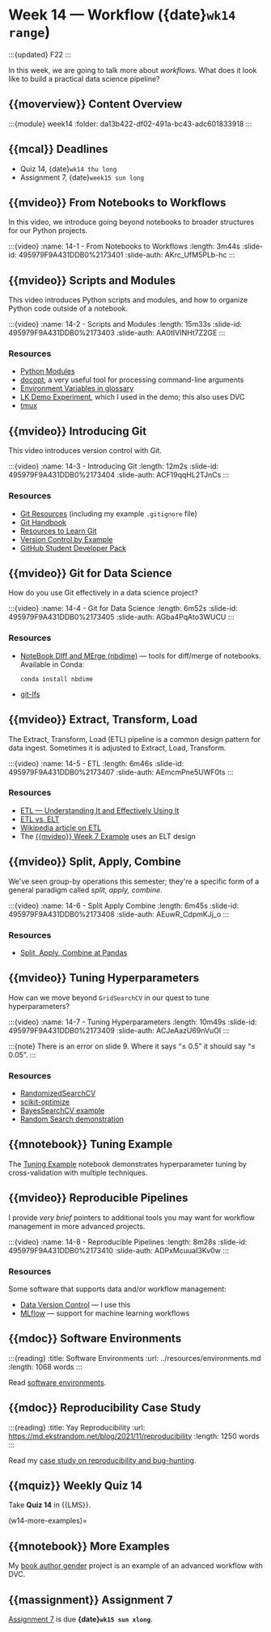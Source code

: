 # Week 14 — Workflow ({date}`wk14 range`)

:::{updated} F22
:::

In this week, we are going to talk more about *workflows*.
What does it look like to build a practical data science pipeline?

## {{moverview}} Content Overview

:::{module} week14
:folder: da13b422-df02-491a-bc43-adc601833918
:::

## {{mcal}} Deadlines

- Quiz 14, {date}`wk14 thu long`
- Assignment 7, {date}`week15 sun long`

## {{mvideo}} From Notebooks to Workflows

In this video, we introduce going beyond notebooks to broader structures for our Python projects.

:::{video}
:name: 14-1 - From Notebooks to Workflows
:length: 3m44s
:slide-id: 495979F9A431DDB0%2173401
:slide-auth: AKrc_UfM5PLb-hc
:::

## {{mvideo}} Scripts and Modules

This video introduces Python scripts and modules, and how to organize Python code outside of a notebook.

:::{video}
:name: 14-2 - Scripts and Modules
:length: 15m33s
:slide-id: 495979F9A431DDB0%2173403
:slide-auth: AA0tIVINHt7Z2GE
:::

### Resources

- [Python Modules](https://docs.python.org/3/tutorial/modules.html)
- [docopt](http://docopt.org/), a very useful tool for processing command-line arguments
- [Environment Variables in glossary](../../resources/glossary.md#envvar)
- [LK Demo Experiment](https://github.com/lenskit/lk-demo-experiment), which I used in the demo; this also uses DVC
- [tmux](https://github.com/tmux/tmux/wiki)

## {{mvideo}} Introducing Git

This video introduces version control with Git.

:::{video}
:name: 14-3 - Introducing Git
:length: 12m2s
:slide-id: 495979F9A431DDB0%2173404
:slide-auth: ACF19qqHL2TJnCs
:::

### Resources

- [Git Resources](../../resources/git-resources.md) (including my example `.gitignore` file)
- [Git Handbook](https://guides.github.com/introduction/git-handbook/)
- [Resources to Learn Git](https://try.github.io/)
- [Version Control by Example](https://ericsink.com/vcbe/index.html)
- [GitHub Student Developer Pack](https://education.github.com/pack)

## {{mvideo}} Git for Data Science

How do you use Git effectively in a data science project?

:::{video}
:name: 14-4 - Git for Data Science
:length: 6m52s
:slide-id: 495979F9A431DDB0%2173405
:slide-auth: AGba4PqAto3WUCU
:::

### Resources

-   [NoteBook DIff and MErge (nbdime)](https://nbdime.readthedocs.io/en/latest/) — tools for diff/merge of notebooks.  Available in Conda:

        conda install nbdime

-   [git-lfs](https://git-lfs.github.com/)


## {{mvideo}} Extract, Transform, Load

The Extract, Transform, Load (ETL) pipeline is a common design pattern for data ingest.
Sometimes it is adjusted to Extract, Load, Transform.

:::{video}
:name: 14-5 - ETL
:length: 6m46s
:slide-id: 495979F9A431DDB0%2173407
:slide-auth: AEmcmPne5UWF0ts
:::

### Resources

- [ETL — Understanding It and Effectively Using It](https://medium.com/hashmapinc/etl-understanding-it-and-effectively-using-it-f827a5b3e54d)
- [ETL vs. ELT](https://www.iri.com/blog/data-transformation2/etl-vs-elt-we-posit-you-judge/)
- [Wikipedia article on ETL](https://en.wikipedia.org/wiki/Extract,_transform,_load)
- The [{{mvideo}} Week 7 Example](../week7/index.md#example) uses an ELT design

## {{mvideo}} Split, Apply, Combine

We've seen group-by operations this semester; they're a specific form of a general paradigm called *split, apply, combine*.

:::{video}
:name: 14-6 - Split Apply Combine
:length: 6m45s
:slide-id: 495979F9A431DDB0%2173408
:slide-auth: AEuwR_CdpmKJj_o
:::

### Resources

- [Split, Apply, Combine at Pandas](https://pandas.pydata.org/pandas-docs/stable/user_guide/groupby.html)

## {{mvideo}} Tuning Hyperparameters

How can we move beyond `GridSearchCV` in our quest to tune hyperparameters?

:::{video}
:name: 14-7 - Tuning Hyperparameters
:length: 10m49s
:slide-id: 495979F9A431DDB0%2173409
:slide-auth: ACJeAazU69nVuOI
:::

:::{note}
There is an error on slide 9. Where it says “≤ 0.5” it should say “≤ 0.05”.
:::

### Resources

- [RandomizedSearchCV](https://scikit-learn.org/stable/modules/generated/sklearn.model_selection.RandomizedSearchCV.html)
- [scikit-optimize](https://scikit-optimize.github.io/stable/)
- [BayesSearchCV example](https://scikit-optimize.github.io/stable/auto_examples/sklearn-gridsearchcv-replacement.html)
- [Random Search demonstration](../resources/tutorials/RandomSearchWorks.ipynb)

## {{mnotebook}} Tuning Example

The [Tuning Example](../resources/tutorials/TuningExample.ipynb) notebook demonstrates hyperparameter tuning by cross-validation with multiple techniques.

## {{mvideo}} Reproducible Pipelines

I provide *very brief* pointers to additional tools you may want for workflow management in more advanced projects.

:::{video}
:name: 14-8 - Reproducible Pipelines
:length: 8m28s
:slide-id: 495979F9A431DDB0%2173410
:slide-auth: ADPxMcuuaI3Kv0w
:::

### Resources

Some software that supports data and/or workflow management:

- [Data Version Control](https://dvc.org) — I use this
- [MLflow](https://mlflow.org/) — support for machine learning workflows

## {{mdoc}} Software Environments

:::{reading}
:title: Software Environments
:url: ../resources/environments.md
:length: 1068 words
:::

Read [software environments](../resources/environments.md).

## {{mdoc}} Reproducibility Case Study

:::{reading}
:title: Yay Reproducibility
:url: https://md.ekstrandom.net/blog/2021/11/reproducibility
:length: 1250 words
:::

Read my [case study on reproducibility and bug-hunting](https://md.ekstrandom.net/blog/2021/11/reproducibility).

## {{mquiz}} Weekly Quiz 14

Take **Quiz 14** in {{LMS}}.

(w14-more-examples)=
## {{mnotebook}} More Examples

My [book author gender](https://github.com/BoiseState/book-author-gender) project is an example of an advanced workflow with DVC.

## {{massignment}} Assignment 7

[Assignment 7](../../assignments/A7/index.md) is due **{date}`wk15 sun xlong`**.
